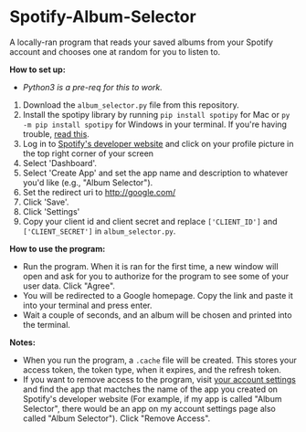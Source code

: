 # Spotify-Album-Selector
A locally-ran program that reads your saved albums from your Spotify account and chooses one at random for you to listen to.

**How to set up:**
- _Python3 is a pre-req for this to work._
1. Download the `album_selector.py` file from this repository.
2. Install the spotipy library by running `pip install spotipy` for Mac or `py -m pip install spotipy` for Windows in your terminal. If you're having trouble, [read this](https://pypi.org/project/spotipy/).
3. Log in to [Spotify's developer website](https://developer.spotify.com/) and click on your profile picture in the top right corner of your screen
4. Select 'Dashboard'.
5. Select 'Create App' and set the app name and description to whatever you'd like (e.g., "Album Selector").
6. Set the redirect uri to http://google.com/
7. Click 'Save'.
8. Click 'Settings'
9. Copy your client id and client secret and replace `['CLIENT_ID']` and `['CLIENT_SECRET']` in `album_selector.py`.

**How to use the program:**
- Run the program. When it is ran for the first time, a new window will open and ask for you to authorize for the program to see some of your user data. Click "Agree". 
- You will be redirected to a Google homepage. Copy the link and paste it into your terminal and press enter. 
- Wait a couple of seconds, and an album will be chosen and printed into the terminal. 

**Notes:**
- When you run the program, a `.cache` file will be created. This stores your access token, the token type, when it expires, and the refresh token.
- If you want to remove access to the program, visit [your account settings](https://www.spotify.com/us/account/apps/) and find the app that mactches the name of the app you created on Spotify's developer website (For example, if my app is called "Album Selector", there would be an app on my account settings page also called "Album Selector"). Click "Remove Access".
